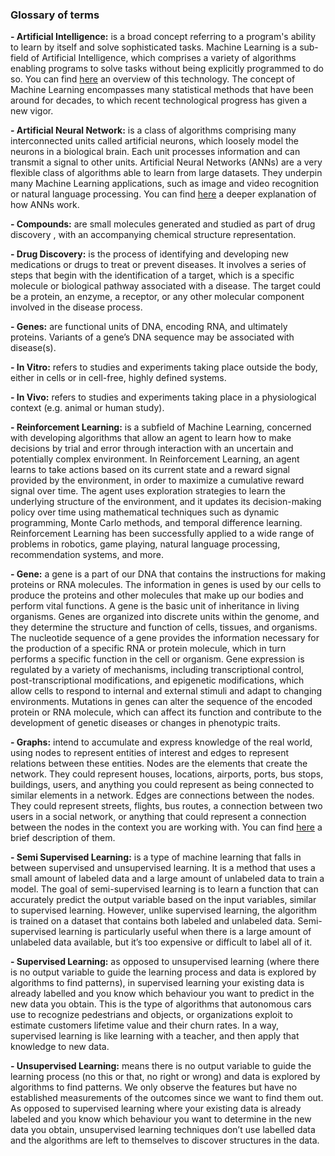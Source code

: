 ### Glossary of terms

**- Artificial Intelligence:** is a broad concept referring to a program's ability to learn by itself and solve sophisticated tasks. Machine Learning is a sub-field of Artificial Intelligence, which comprises a variety of algorithms enabling programs to solve tasks without being explicitly programmed to do so. You can find [here](https://www.youtube.com/watch?v=f_uwKZIAeM0) an overview of this technology. The concept of Machine Learning encompasses many statistical methods that have been around for decades, to which recent technological progress has given a new vigor.

**- Artificial Neural Network:** is a class of algorithms comprising many interconnected units called artificial neurons, which loosely model the neurons in a biological brain. Each unit processes information and can transmit a signal to other units. Artificial Neural Networks (ANNs) are a very flexible class of algorithms able to learn from large datasets. They underpin many Machine Learning applications, such as image and video recognition or natural language processing. You can find [here](https://www.youtube.com/watch?v=aircAruvnKk&list=PLZHQObOWTQDNU6R1_67000Dx_ZCJB-3pi&index=3) a deeper explanation of how ANNs work.

**- Compounds:** are small molecules generated and studied as part of drug discovery , with an accompanying chemical structure representation.

**- Drug Discovery:**  is the process of identifying and developing new medications or drugs to treat or prevent diseases. It involves a series of steps that begin with the identification of a target, which is a specific molecule or biological pathway associated with a disease. The target could be a protein, an enzyme, a receptor, or any other molecular component involved in the disease process.

**- Genes:** are functional units of DNA, encoding RNA, and ultimately proteins. Variants of a gene’s DNA sequence may be associated with disease(s).

**- In Vitro:** refers to studies and experiments taking place outside the body, either in cells or in cell-free, highly defined systems.

**- In Vivo:** refers to studies and experiments taking place in a physiological context (e.g. animal or human study).

**- Reinforcement Learning:** is a subfield of Machine Learning, concerned with developing algorithms that allow an agent to learn how to make decisions by trial and error through interaction with an uncertain and potentially complex environment. In Reinforcement Learning, an agent learns to take actions based on its current state and a reward signal provided by the environment, in order to maximize a cumulative reward signal over time. The agent uses exploration strategies to learn the underlying structure of the environment, and it updates its decision-making policy over time using mathematical techniques such as dynamic programming, Monte Carlo methods, and temporal difference learning. Reinforcement Learning has been successfully applied to a wide range of problems in robotics, game playing, natural language processing, recommendation systems, and more.

**- Gene:** a gene is a part of our DNA that contains the instructions for making proteins or RNA molecules. The information in genes is used by our cells to produce the proteins and other molecules that make up our bodies and perform vital functions. A gene is the basic unit of inheritance in living organisms. Genes are organized into discrete units within the genome, and they determine the structure and function of cells, tissues, and organisms. The nucleotide sequence of a gene provides the information necessary for the production of a specific RNA or protein molecule, which in turn performs a specific function in the cell or organism. Gene expression is regulated by a variety of mechanisms, including transcriptional control, post-transcriptional modifications, and epigenetic modifications, which allow cells to respond to internal and external stimuli and adapt to changing environments. Mutations in genes can alter the sequence of the encoded protein or RNA molecule, which can affect its function and contribute to the development of genetic diseases or changes in phenotypic traits.

**- Graphs:** intend to accumulate and express knowledge of the real world, using nodes to represent entities of interest and edges to represent relations between these entities. Nodes are the elements that create the network. They could represent houses, locations, airports, ports, bus stops, buildings, users, and anything you could represent as being connected to similar elements in a network. Edges are connections between the nodes. They could represent streets, flights, bus routes, a connection between two users in a social network, or anything that could represent a connection between the nodes in the context you are working with. You can find [here](https://medium.com/@lopezyse/your-guide-to-graphs-7e36d122c38c) a brief description of them.

**- Semi Supervised Learning:** is a type of machine learning that falls in between supervised and unsupervised learning. It is a method that uses a small amount of labeled data and a large amount of unlabeled data to train a model. The goal of semi-supervised learning is to learn a function that can accurately predict the output variable based on the input variables, similar to supervised learning. However, unlike supervised learning, the algorithm is trained on a dataset that contains both labeled and unlabeled data. Semi-supervised learning is particularly useful when there is a large amount of unlabeled data available, but it’s too expensive or difficult to label all of it.

**- Supervised Learning:** as opposed to unsupervised learning (where there is no output variable to guide the learning process and data is explored by algorithms to find patterns), in supervised learning your existing data is already labelled and you know which behaviour you want to predict in the new data you obtain. This is the type of algorithms that autonomous cars use to recognize pedestrians and objects, or organizations exploit to estimate customers lifetime value and their churn rates.
In a way, supervised learning is like learning with a teacher, and then apply that knowledge to new data.

**- Unsupervised Learning:**  means there is no output variable to guide the learning process (no this or that, no right or wrong) and data is explored by algorithms to find patterns. We only observe the features but have no established measurements of the outcomes since we want to find them out. As opposed to supervised learning where your existing data is already labeled and you know which behaviour you want to determine in the new data you obtain, unsupervised learning techniques don’t use labelled data and the algorithms are left to themselves to discover structures in the data.
